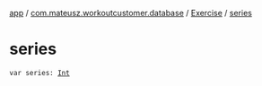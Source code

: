[app](../../index.md) / [com.mateusz.workoutcustomer.database](../index.md) / [Exercise](index.md) / [series](./series.md)

# series

`var series: `[`Int`](https://kotlinlang.org/api/latest/jvm/stdlib/kotlin/-int/index.html)